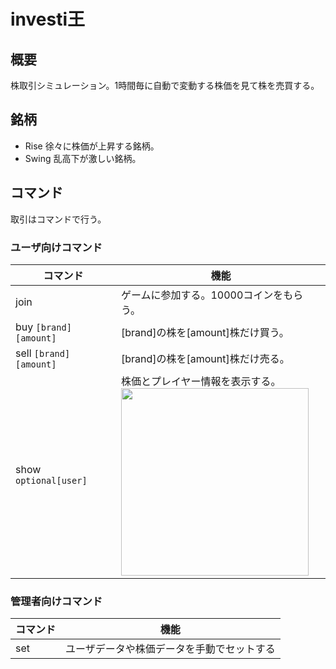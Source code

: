 # investi王
## 概要
株取引シミュレーション。1時間毎に自動で変動する株価を見て株を売買する。

## 銘柄
- Rise
徐々に株価が上昇する銘柄。
- Swing
乱高下が激しい銘柄。

## コマンド
取引はコマンドで行う。
### ユーザ向けコマンド
| コマンド | 機能 |
| --- | --- |
| join | ゲームに参加する。10000コインをもらう。 |
| buy `[brand]` `[amount]` | [brand]の株を[amount]株だけ買う。 |
| sell `[brand]` `[amount]` | [brand]の株を[amount]株だけ売る。 |
| show `optional[user]`| 株価とプレイヤー情報を表示する。 <br> <img src="https://github.com/user-attachments/assets/f30bfe1a-87c7-4c66-a10f-dede4a65139e" width="300">|

### 管理者向けコマンド
| コマンド | 機能 |
| --- | --- |
| set | ユーザデータや株価データを手動でセットする |
